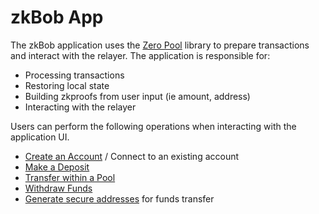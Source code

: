 # zkBob App

The zkBob application uses the [Zero Pool](https://zeropool.network/) library to prepare transactions and interact with the relayer. The application is responsible for:

* Processing transactions
* Restoring local state
* Building zkproofs from user input (ie amount, address)
* Interacting with the relayer

Users can perform the following operations when interacting with the application UI.

* [Create an Account](account-creation/) / Connect to an existing account
* [Make a Deposit](deposits.md)
* [Transfer within a Pool](transfers.md)
* [Withdraw Funds](withdrawals.md)
* [Generate secure addresses](generate-a-secure-address.md) for funds transfer

